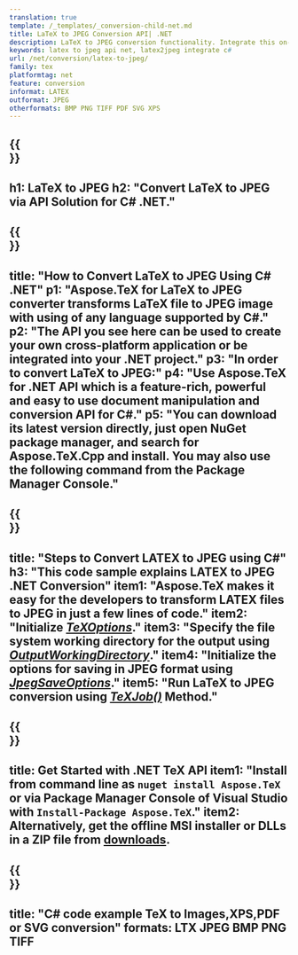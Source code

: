 ```yaml
---
translation: true
template: /_templates/_conversion-child-net.md
title: LaTeX to JPEG Conversion API| .NET
description: LaTeX to JPEG conversion functionality. Integrate this on-premise .NET library into your project or use cross-platform applications to convert LaTeX to JPEG.
keywords: latex to jpeg api net, latex2jpeg integrate c#
url: /net/conversion/latex-to-jpeg/
family: tex
platformtag: net
feature: conversion
informat: LATEX
outformat: JPEG 
otherformats: BMP PNG TIFF PDF SVG XPS
---
```



{{<section banner>}}
---
h1: LaTeX to JPEG
h2: "Convert LaTeX to JPEG via API Solution for C# .NET."
---

{{<section overview>}}
---
title: "How to Convert LaTeX to JPEG Using C# .NET"
p1: "Aspose.TeX for LaTeX to JPEG converter transforms LaTeX file to JPEG image with using of any language supported by C#."
p2: "The API you see here can be used to create your own cross-platform application or be integrated into your .NET project."
p3: "In order to convert LaTeX to JPEG:"
p4: "Use Aspose.TeX for .NET API which is a feature-rich, powerful and easy to use document manipulation and conversion API for C#."
p5: "You can download its latest version directly, just open NuGet package manager, and search for Aspose.TeX.Cpp and install. You may also use the following command from the Package Manager Console."
---

{{<section feature1>}}
---
title: "Steps to Convert LATEX to JPEG using C#"
h3: "This code sample explains LATEX to JPEG .NET Conversion"
item1: "Aspose.TeX makes it easy for the developers to transform LATEX files to JPEG in just a few lines of code."
item2: "Initialize [*TeXOptions*](https://reference.aspose.com/tex/net/aspose.tex/texoptions/)."
item3: "Specify the file system working directory for the output using [*OutputWorkingDirectory*](https://reference.aspose.com/tex/net/aspose.tex/texoptions/outputworkingdirectory/)."
item4: "Initialize the options for saving in JPEG format using [*JpegSaveOptions*](https://reference.aspose.com/tex/net/aspose.tex.presentation.image/jpegsaveoptions/)."
item5: "Run LaTeX to JPEG conversion using [*TeXJob()*](https://reference.aspose.com/tex/net/aspose.tex/texjob/) Method."
---

{{<section feature2>}}
---
title: Get Started with .NET TeX API
item1: "Install from command line as ```nuget install Aspose.TeX``` or via Package Manager Console of Visual Studio with ```Install-Package Aspose.TeX```."
item2: Alternatively, get the offline MSI installer or DLLs in a ZIP file from [downloads](https://releases.aspose.com/tex/net).
---

{{<section widget>}}
---
title: "C# code example TeX to Images,XPS,PDF or SVG conversion"
formats: LTX JPEG BMP PNG TIFF
---

